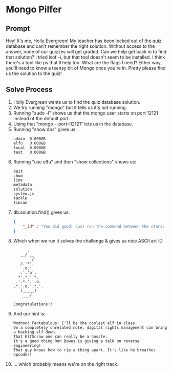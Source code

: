# Mongo Pilfer
## Prompt
Hey! It's me, Holly Evergreen! My teacher has been locked out of the quiz database and can't remember the right solution.
Without access to the answer, none of our quizzes will get graded.
Can we help get back in to find that solution?
I tried lsof -i, but that tool doesn't seem to be installed.
I think there's a tool like ps that'll help too. What are the flags I need?
Either way, you'll need to know a teensy bit of Mongo once you're in.
Pretty please find us the solution to the quiz!
## Solve Process
1. Holly Evergreen wants us to find the quiz database solution.
1. We try running "mongo" but it tells us it's not running.
1. Running "sudo -l" shows us that the mongo user starts on port 12121 instead of the default port.
1. Using that "mongo --port=12121" lets us in the database.
1. Running "show dbs" gives us:
    ```
    admin  0.000GB
    elfu   0.000GB
    local  0.000GB
    test   0.000GB
    ```
1. Running "use elfu" and then "show collections" shows us:
    ```
    bait
    chum
    line
    metadata
    solution
    system.js
    tackle
    tincan
    ```
1. db.solution.find() gives us:
    ```json
    {
        "_id" : "You did good! Just run the command between the stars: ** db.loadServerScripts();displaySolution(); **"
    }
    ```
1. Which when we run it solves the challenge & gives us nice ASCII art :D
    ```
          .
       __/ __
            /
       /.'*'. 
        .o.'.
       .'.'o'.
      *'.*.'.*.
     .'.*.'.'.o.
    .*.'.o.'.*.'.
       [_____]
        ___/

    Congratulations!!
    ```
1. And our hint is:
    ```
    Woohoo! Fantabulous! I'll be the coolest elf in class.
    On a completely unrelated note, digital rights management can bring a hacking elf down.
    That ElfScrow one can really be a hassle.
    It's a good thing Ron Bowes is giving a talk on reverse engineering!
    That guy knows how to rip a thing apart. It's like he breathes opcodes!
    ```
1. ... which probably means we're on the right track.